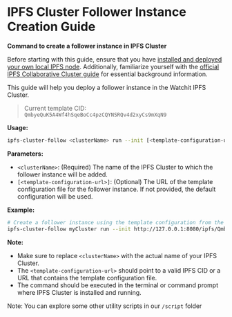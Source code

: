 # IPFS Cluster Follower Instance Creation Guide

**Command to create a follower instance in IPFS Cluster**

Before starting with this guide, ensure that you have [installed and deployed your own local IPFS node](https://docs.ipfs.tech/install/). Additionally, familiarize yourself with the [official IPFS Collaborative Cluster guide](https://ipfscluster.io/documentation/collaborative/joining/) for essential background information.

This guide will help you deploy a follower instance in the Watchit IPFS Cluster.
> Current template CID: `QmbyeQuK5A4Wf4hSqeBoCc4pzCQYNSRQv4d2xyCs9mXqN9`

**Usage:**

```bash
ipfs-cluster-follow <clusterName> run --init [<template-configuration-url>]
```

**Parameters:**

- `<clusterName>`: (Required) The name of the IPFS Cluster to which the follower instance will be added.
- `[<template-configuration-url>]`: (Optional) The URL of the template configuration file for the follower instance. If not provided, the default configuration will be used.

**Example:**

```bash
# Create a follower instance using the template configuration from the local node
ipfs-cluster-follow myCluster run --init http://127.0.0.1:8080/ipfs/QmbyeQuK5A4Wf4hSqeBoCc4pzCQYNSRQv4d2xyCs9mXqN9
```

**Note:**

- Make sure to replace `<clusterName>` with the actual name of your IPFS Cluster.
- The `<template-configuration-url>` should point to a valid IPFS CID or a URL that contains the template configuration file.
- The command should be executed in the terminal or command prompt where IPFS Cluster is installed and running.

Note: You can explore some other utility scripts in our `/script` folder
